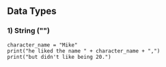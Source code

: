 ## Data Types
### 1) String ("")
```Shell
character_name = "Mike"
print("he liked the name " + character_name + ",")
print("but didn't like being 20.")
```
